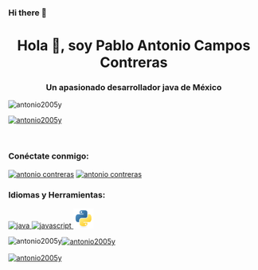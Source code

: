 ### Hi there 👋

<!--
**Antonio2005y/Antonio2005y** is a ✨ _special_ ✨ repository because its `README.md` (this file) appears on your GitHub profile.

Here are some ideas to get you started:

- 🔭 I’m currently working on ...
- 🌱 I’m currently learning ...
- 👯 I’m looking to collaborate on ...
- 🤔 I’m looking for help with ...
- 💬 Ask me about ...
- 📫 How to reach me: ...
- 😄 Pronouns: ...
- ⚡ Fun fact: ...
-->
<h1 align="center">Hola 👋, soy Pablo Antonio Campos Contreras</h1>
<h3 align="center">Un apasionado desarrollador java de México</h3>

<p align="left"> <img src="https://komarev.com/ghpvc/?username=antonio2005y&label=Profile%20views&color=0e75b6&style=flat" alt="antonio2005y" /> </p>

<p align="left"> <a href=" https://github.com/ryo-ma/github-profile-trofeo"><img src="https://github-perfil-trofeo.vercel.app/?username=antonio2005y" alt="antonio2005y" /> </a> </p>

<p align="left"> <a href="https://twitter.com/" target="blank"><img src="https://img.escudos.io/twitter/follow/?logo=twitter&style=for-the-badge" alt="" /></a> </p>

<h3 align="left">Conéctate conmigo:</h3>
<p align ="izquierda">
<a href="https://fb.com/antonio contreras" target="blank"><img align="center" src="https://raw.githubusercontent.com/rahuldkjain/github-profile-readme- generator/master/src/images/icons/Social/facebook.svg" alt="antonio contreras" height="30" width="40" /></a>
<a href="https://instagram.com /antonio contreras" target="blank"><img align="center" src="https://raw.githubusercontent.com/rahuldkjain/github-profile-readme-generator/master/src/images/icons/Social/ instagram.svg" alt="antonio contreras" height="30" width="40" /></a>
</p>

<h3 align="left">Idiomas y Herramientas:</h3>
<p align="left"> <a href="https://www.java.com" target="_blank" rel="noreferrer"> <img src="https://raw.githubusercontent.com/devicons /devicon/master/icons/java/java-original.svg" alt="java" width="40" height="40"/> </a> <a href="https://developer.mozilla.org /en-US/docs/Web/JavaScript" target="_blank" rel="noreferrer"> <img src="https://raw.githubusercontent.com/devicons/devicon/master/icons/javascript/javascript-original .svg" alt="javascript" width="40" height="40"/> </a> <a href="https://www.python.org" target="_blank" rel="noreferrer"><img src="https://raw.githubusercontent.com/devicons/devicon/master/icons/python/python-original.svg" alt="python" width="40" height="40"/> </ a> </p>

<p><img align="left" src="https://github-readme-stats.vercel.app/api/top-langs?username=antonio2005y&show_icons=true&locale=en&layout=compact" alt="antonio2005y" /> </p>

<p> <img align="center" src="https://github-readme-stats.vercel.app/api?username=antonio2005y&show_icons=true&locale=en" alt="antonio2005y" /> </p>

<p><img align="center" src="https://github-readme-streak-stats.herokuapp.com/?user=antonio2005y&" alt="antonio2005y" /></p>
